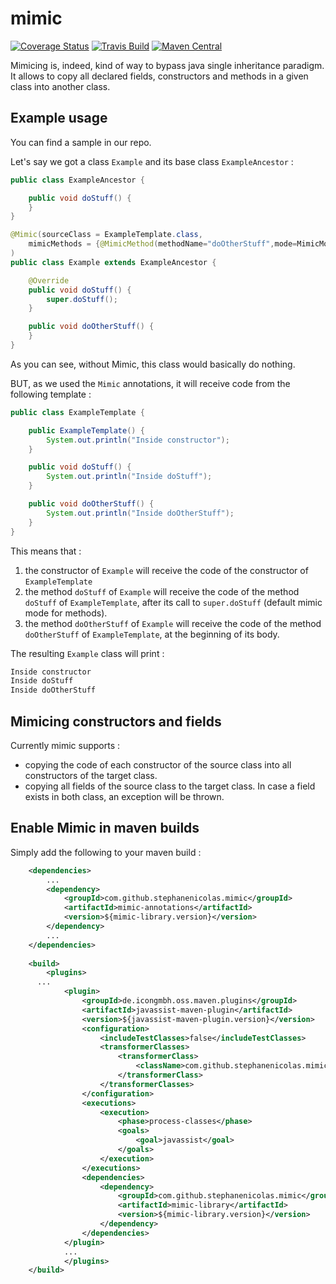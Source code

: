 # mimic  

[![Coverage Status](https://img.shields.io/coveralls/stephanenicolas/mimic.svg)](https://coveralls.io/r/stephanenicolas/mimic?branch=master)
[![Travis Build](https://travis-ci.org/stephanenicolas/mimic.svg?branch=master)](https://travis-ci.org/stephanenicolas/mimic)
[![Maven Central](https://maven-badges.herokuapp.com/maven-central/com.github.stephanenicolas.mimic/mimic/badge.svg)](https://maven-badges.herokuapp.com/maven-central/com.github.stephanenicolas.mimic/mimic)


Mimicing is, indeed, kind of way to bypass java  single inheritance paradigm. It allows to copy all declared fields,  constructors and methods in a given class into another class.

## Example usage

You can find a sample in our repo.

Let's say we got a class `Example` and its base class `ExampleAncestor` : 

```java
public class ExampleAncestor {

    public void doStuff() {
    }
}

@Mimic(sourceClass = ExampleTemplate.class,
	mimicMethods = {@MimicMethod(methodName="doOtherStuff",mode=MimicMode.AT_BEGINNING)}
)
public class Example extends ExampleAncestor {

    @Override
    public void doStuff() {
        super.doStuff();
    }

    public void doOtherStuff() {
    }
}
```

As you can see, without Mimic, this class would basically do nothing.

BUT, as we used the `Mimic` annotations, it will receive code from the following template : 

```java
public class ExampleTemplate {

    public ExampleTemplate() {
        System.out.println("Inside constructor");
    }

    public void doStuff() {
        System.out.println("Inside doStuff");
    }

    public void doOtherStuff() {
    	System.out.println("Inside doOtherStuff");
    }
}
```

This means that : 

1. the constructor of `Example` will receive the code of the constructor of `ExampleTemplate`
2. the method `doStuff` of `Example` will receive the code of the method `doStuff` of `ExampleTemplate`, after its call to `super.doStuff` (default mimic mode for methods).
3. the method `doOtherStuff` of `Example` will receive the code of the method `doOtherStuff` of `ExampleTemplate`, at the beginning of its body.

The resulting `Example` class will print : 

```bash
Inside constructor
Inside doStuff
Inside doOtherStuff
```

## Mimicing constructors and fields

Currently mimic supports : 

* copying the code of each constructor of the source class into all constructors of the target class.
* copying all fields of the source class to the target class. In case a field exists in both class, an exception will be thrown.

## Enable Mimic in maven builds 

Simply add the following to your maven build : 

```xml
	<dependencies>
		...
		<dependency>
			<groupId>com.github.stephanenicolas.mimic</groupId>
			<artifactId>mimic-annotations</artifactId>
			<version>${mimic-library.version}</version>
		</dependency>
		...
	</dependencies>
	
	<build>
		<plugins>
      ...
			<plugin>
				<groupId>de.icongmbh.oss.maven.plugins</groupId>
				<artifactId>javassist-maven-plugin</artifactId>
				<version>${javassist-maven-plugin.version}</version>
				<configuration>
					<includeTestClasses>false</includeTestClasses>
					<transformerClasses>
						<transformerClass>
							<className>com.github.stephanenicolas.mimic.MimicProcessor</className>
						</transformerClass>
					</transformerClasses>
				</configuration>
				<executions>
					<execution>
						<phase>process-classes</phase>
						<goals>
							<goal>javassist</goal>
						</goals>
					</execution>
				</executions>
				<dependencies>
					<dependency>
						<groupId>com.github.stephanenicolas.mimic</groupId>
						<artifactId>mimic-library</artifactId>
						<version>${mimic-library.version}</version>
					</dependency>
				</dependencies>
			</plugin>
			...
			</plugins>
	</build>			
```
